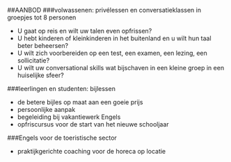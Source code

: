 
##AANBOD
###volwassenen: 
privélessen en conversatieklassen in groepjes tot 8 personen

* U gaat op reis en wilt uw talen even opfrissen?
* U hebt kinderen of kleinkinderen in het buitenland en u wilt hun taal beter beheersen?
* U wilt zich voorbereiden op een test, een examen, een lezing, een sollicitatie?
* U wilt uw conversational skills wat bijschaven in een kleine groep in een huiselijke sfeer?

###leerlingen en studenten: 
bijlessen

* de betere bijles op maat aan een goeie prijs
* persoonlijke aanpak
* begeleiding bij vakantiewerk Engels
* opfriscursus voor de start van het nieuwe schooljaar


###Engels voor de toeristische sector

* praktijkgerichte coaching voor de horeca op locatie